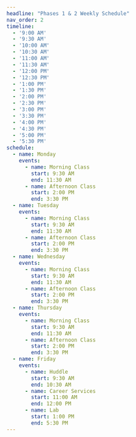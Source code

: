 ```yaml
---
headline: "Phases 1 & 2 Weekly Schedule"
nav_order: 2
timeline:
  - '9:00 AM'
  - '9:30 AM'
  - '10:00 AM'
  - '10:30 AM'
  - '11:00 AM'
  - '11:30 AM'
  - '12:00 PM'
  - '12:30 PM'
  - '1:00 PM'
  - '1:30 PM'
  - '2:00 PM'
  - '2:30 PM'
  - '3:00 PM'
  - '3:30 PM'
  - '4:00 PM'
  - '4:30 PM'
  - '5:00 PM'
  - '5:30 PM'
schedule:
  - name: Monday
    events:
      - name: Morning Class
        start: 9:30 AM
        end: 11:30 AM
      - name: Afternoon Class
        start: 2:00 PM
        end: 3:30 PM
  - name: Tuesday
    events:
      - name: Morning Class
        start: 9:30 AM
        end: 11:30 AM
      - name: Afternoon Class
        start: 2:00 PM
        end: 3:30 PM
  - name: Wednesday
    events:
      - name: Morning Class
        start: 9:30 AM
        end: 11:30 AM
      - name: Afternoon Class
        start: 2:00 PM
        end: 3:30 PM
  - name: Thursday
    events:
      - name: Morning Class
        start: 9:30 AM
        end: 11:30 AM
      - name: Afternoon Class
        start: 2:00 PM
        end: 3:30 PM
  - name: Friday
    events:
      - name: Huddle
        start: 9:30 AM
        end: 10:30 AM
      - name: Career Services
        start: 11:00 AM
        end: 12:00 PM
      - name: Lab
        start: 1:00 PM
        end: 5:30 PM
---
```

